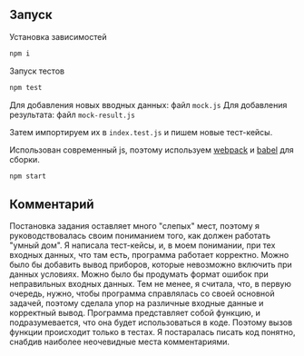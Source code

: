 ## Запуск

Установка зависимостей
```bash
npm i
```
Запуск тестов
```bash
npm test
```
Для добавления новых вводных данных: файл `mock.js`
Для добавления результата: файл `mock-result.js`

Затем импортируем их в `index.test.js` и пишем новые тест-кейсы.

Использован современный js, поэтому используем [webpack](https://webpack.js.org/) и [babel](https://babeljs.io/) для сборки.
```bash
npm start
```
## Комментарий
Постановка задания оставляет много "слепых" мест, поэтому я руководствовалась своим пониманием того, как должен работать "умный дом".
Я написала тест-кейсы, и, в моем понимании, при тех входных данных, что там есть, программа работает корректно.
Можно было бы добавить вывод приборов, которые невозможно включить при данных условиях.
Можно было бы продумать формат ошибок при неправильных входных данных.
Тем не менее, я считала, что, в первую очередь, нужно, чтобы программа справлялась со своей основной задачей, поэтому сделала упор на различные входные данные и корректный вывод.
Программа представляет собой функцию, и подразумевается, что она будет использоваться в коде. Поэтому вызов функции происходит только в тестах.
Я постаралась писать код понятно, снабдив наиболее неочевидные места комментариями.
